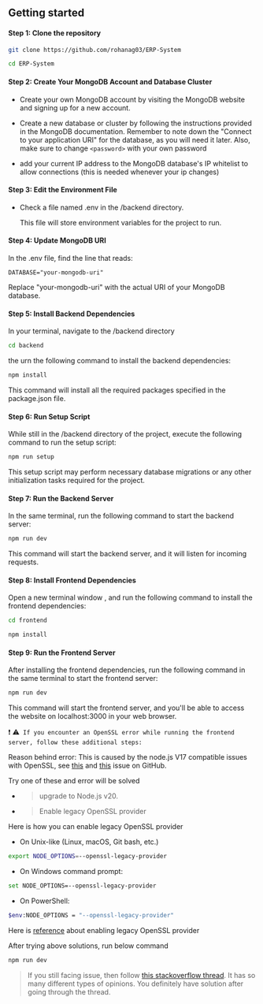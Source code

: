## Getting started

#### Step 1: Clone the repository

```bash
git clone https://github.com/rohanag03/ERP-System
```

```bash
cd ERP-System
```

#### Step 2: Create Your MongoDB Account and Database Cluster

- Create your own MongoDB account by visiting the MongoDB website and signing up for a new account.

- Create a new database or cluster by following the instructions provided in the MongoDB documentation. Remember to note down the "Connect to your application URI" for the database, as you will need it later. Also, make sure to change `<password>` with your own password

- add your current IP address to the MongoDB database's IP whitelist to allow connections (this is needed whenever your ip changes)

#### Step 3: Edit the Environment File

- Check a file named .env in the /backend directory.

  This file will store environment variables for the project to run.

#### Step 4: Update MongoDB URI

In the .env file, find the line that reads:

`DATABASE="your-mongodb-uri"`

Replace "your-mongodb-uri" with the actual URI of your MongoDB database.

#### Step 5: Install Backend Dependencies

In your terminal, navigate to the /backend directory

```bash
cd backend
```

the urn the following command to install the backend dependencies:

```bash
npm install
```

This command will install all the required packages specified in the package.json file.

#### Step 6: Run Setup Script

While still in the /backend directory of the project, execute the following command to run the setup script:

```bash
npm run setup
```

This setup script may perform necessary database migrations or any other initialization tasks required for the project.

#### Step 7: Run the Backend Server

In the same terminal, run the following command to start the backend server:

```bash
npm run dev
```

This command will start the backend server, and it will listen for incoming requests.

#### Step 8: Install Frontend Dependencies

Open a new terminal window , and run the following command to install the frontend dependencies:

```bash
cd frontend
```

```bash
npm install
```

#### Step 9: Run the Frontend Server

After installing the frontend dependencies, run the following command in the same terminal to start the frontend server:

```bash
npm run dev
```

This command will start the frontend server, and you'll be able to access the website on localhost:3000 in your web browser.

:exclamation: :warning:` If you encounter an OpenSSL error while running the frontend server, follow these additional steps:`

Reason behind error: This is caused by the node.js V17 compatible issues with OpenSSL, see [this](https://github.com/nodejs/node/issues/40547) and [this](https://github.com/webpack/webpack/issues/14532) issue on GitHub.


Try one of these and error will be solved

- > upgrade to Node.js v20.

- > Enable legacy OpenSSL provider

Here is how you can enable legacy OpenSSL provider

- On Unix-like (Linux, macOS, Git bash, etc.)

```bash
export NODE_OPTIONS=--openssl-legacy-provider
```

- On Windows command prompt:

```bash
set NODE_OPTIONS=--openssl-legacy-provider
```

- On PowerShell:

```bash
$env:NODE_OPTIONS = "--openssl-legacy-provider"
```

Here is [reference](https://github.com/webpack/webpack/issues/14532#issuecomment-947012063) about enabling legacy OpenSSL provider

After trying above solutions, run below command

```bash
npm run dev
```

> If you still facing issue, then follow [this stackoverflow thread](https://stackoverflow.com/questions/69692842/error-message-error0308010cdigital-envelope-routinesunsupported). It has so many different types of opinions. You definitely have solution after going through the thread.
